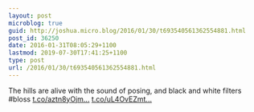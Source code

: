 ```yaml
---
layout: post
microblog: true
guid: http://joshua.micro.blog/2016/01/30/t693540561362554881.html
post_id: 36250
date: 2016-01-31T08:05:29+1100
lastmod: 2019-07-30T17:41:25+1100
type: post
url: /2016/01/30/t693540561362554881.html
---
```

The hills are alive with the sound of posing, and black and white filters #bloss [t.co/aztn8yOjm...](https://t.co/aztn8yOjmZ) [t.co/uL4OvEZmt...](https://t.co/uL4OvEZmta)
